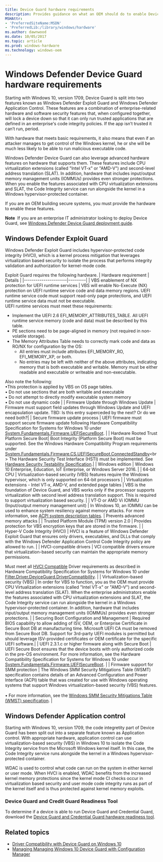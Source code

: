```yaml
---
title: Device Guard hardware requirements
description: Provides guidance on what an OEM should do to enable Device Guard
MSHAttr:
- 'PreferredSiteName:MSDN'
- 'PreferredLib:/library/windows/hardware'
ms.author: dawnwood
ms.date: 10/05/2017
ms.topic: article
ms.prod: windows-hardware
ms.technology: windows-oem
---
```


# Windows Defender Device Guard hardware requirements
Starting with Windows 10, version 1709, Device Guard is split into two features known as Windows Defender Exploit Guard and Windows Defender Application Control. These features are a combination of enterprise-related hardware and software security features that, when configured together, will lock a device down so that it can only run trusted applications that are defined in an enterprise's code integrity policies. If the app isn’t trusted it can’t run, period. 

With hardware that meets basic requirements, it also means that even if an attacker manages to get control of the Windows kernel, he or she will be much less likely to be able to run malicious executable code. 

Windows Defender Device Guard can also leverage advanced hardware features on hardware that supports them. These features include CPU virtualization extensions (called "Intel VT-x" or "AMD-V") and second-level address translation (SLAT). In addition, hardware that includes input/output memory management units (IOMMUs) provides even stronger protections. When you enable the features associated with CPU virtualization extensions and SLAT, the Code Integrity service can run alongside the kernel in a Windows hypervisor-protected container. 

If you are an OEM building secure systems, you must provide the hardware to enable these features.

**Note**  If you are an enterprise IT administrator looking to deploy Device Guard, see [Windows Defender Device Guard deployment guide](https://docs.microsoft.com/en-us/windows/device-security/device-guard/device-guard-deployment-guide).

## Windows Defender Exploit Guard

Windows Defender Exploit Guard includes hypervisor-protected code integrity (HVCI), which is a kernel process mitigation that leverages virtualization based security to isolate the process that performs integrity validation and authorization for kernel-mode code. 

Exploit Guard requires the following hardware. 
| Hardware requirement | Details |
|----------------------|---------|
| VBS enablement of NX protection for UEFI runtime services | VBS will enable No-Execute (NX) protection on UEFI runtime service code and data memory regions. UEFI runtime service code must support read-only page protections, and UEFI runtime service data must not be executable.<br>UEFI runtime services must meet these requirements:<ul><li>Implement the UEFI 2.6 EFI_MEMORY_ATTRIBUTES_TABLE. All UEFI runtime service memory (code and data) must be described by this table.</li><li>PE sections need to be page-aligned in memory (not required in non-volatile storage).<li>The Memory Attributes Table needs to correctly mark code and data as RO/NX for configuration by the OS: <ul><li>All entries must include attributes EFI_MEMORY_RO, EFI_MEMORY_XP, or both.</li><li>No entries may be left with neither of the above attributes, indicating memory that is both executable and writable. Memory must be either readable and executable or writeable and non-executable.</li></ul></li></ul></ul><p>Also note the following:<br>•This protection is applied by VBS on OS page tables.<br>• Do not use sections that are both writable and executable<br>• Do not attempt to directly modify executable system memory<br>• Do not use dynamic code</li></ul> | 
| Firmware Update through Windows Update | Firmware must support field updates through Windows Update and UEFI encapsulation update. TBD: Is this entry superceded by the next? Or do we need both?|
| Secure firmware update process | UEFI firmware must support secure firmware update following Hardware Compatibility Specification for Systems for Windows 10 under [System.Fundamentals.Firmware.UEFISecureBoot](https://msdn.microsoft.com/en-us/library/windows/hardware/dn932805.aspx#systemfundamentalsfirmwareuefisecureboot). |
| Hardware Rooted Trust Platform Secure Boot| Boot Integrity (Platform Secure Boot) must be supported. See the Windows Hardware Compatibility Program requirements under [System.Fundamentals.Firmware.CS.UEFISecureBoot.ConnectedStandby](https://msdn.microsoft.com/library/windows/hardware/dn932807(v=vs.85).aspx#system_fundamentals_firmware_cs_uefisecureboot_connectedstandby)<br> The Hardware Security Test Interface (HSTI) must be implemented. See [Hardware Security Testability Specification](https://msdn.microsoft.com/en-us/library/windows/hardware/mt712332(v=vs.85).aspx).|
| Windows edition | Windows 10 Enterprise, Education, IoT Enterprise, or Windows Server 2016. | 
| 64-bit CPU | Virtualization-based security (VBS) features require the Windows hypervisor, which is only supported on 64-bit processors |
| Virtualization extensions - Intel VT-x, AMD-V, and extended page tables | VBS is the foundation of Device Guard, and VBS works only if the processor supports virtualization with second level address translation support. This is required to support virtualization based security. |
| VT-D or AMD Vi IOMMU (Input/output memory management unit) | In Windows 10, an IOMMU can be used to enhance system resiliency against memory attacks. For more information, see [ACPI system description tables](https://msdn.microsoft.com/windows/hardware/drivers/bringup/acpi-system-description-tables). | Prevents advanced memory attacks | 
| Trusted Platform Module (TPM) version 2.0 | Provides protection for VBS encryption keys that are stored in the firmware. |
| Hyper-V Code Integrity (HVCI) | HVCI is a feature of Windows Defender Exploit Guard that ensures only drivers, executables, and DLLs that comply with the Windows Defender Application Control Code Integrity policy are allowed to run. |
| HVCI-compatible drivers | VCI compatible drivers ensure that virtualization-based security can maintain the appropriate memory permissions. <p>Must meet all [HVCI Compatible](http://go.microsoft.com/fwlink/p/?LinkId=627463) Driver requirements as described in Hardware Compatibility Specification for Systems for Windows 10 under [Filter.Driver.DeviceGuard.DriverCompatibility](https://msdn.microsoft.com/en-us/library/windows/hardware/mt589732.aspx#filterdriverdeviceguarddrivercompatibility). |
| Virtualization-based security (VBS) | In order for VBS to function, you as the OEM must provide CPU Virtualization extensions (called "Intel VT-x" or "AMD-V") and second-level address translation (SLAT). When the enterprise administrators enable the features associated with CPU virtualization extensions and SLAT, the Code Integrity service can run alongside the kernel in a Windows hypervisor-protected container. In addition, hardware that includes input/output memory management units (IOMMUs) provides even stronger protections. |
| Securing Boot Configuration and Management | Required BIOS capability to allow adding of ISV, OEM, or Enterprise Certificate in Secure Boot DB at manufacturing time. Microsoft UEFI CA must be removed from Secure Boot DB. Support for 3rd-party UEFI modules is permitted but should leverage ISV-provided certificates or OEM certificate for the specific UEFI software.|
| UEFI 2.3.1.c or higher firmware along with Secure Boot | UEFI Secure Boot ensures that the device boots with only authorized code in the pre-OS environment. For more information, see the Hardware Compatibility Specification for Systems for Windows 10 under [System.Fundamentals.Firmware.UEFISecureBoot](https://msdn.microsoft.com/en-us/library/windows/hardware/dn932805.aspx#systemfundamentalsfirmwareuefisecureboot). |
| Firmware support for SMM protection | The Windows SMM Security Mitigations Table (WSMT) specification contains details of an Advanced Configuration and Power Interface (ACPI) table that was created for use with Windows operating systems that support Windows virtualization-based security (VBS) features.<br><br>• For more information, see the [Windows SMM Security Mitigations Table (WMST) specification](https://msdn.microsoft.com/en-us/library/windows/hardware/dn614617.aspx). |


## Windows Defender Application control

Starting with Windows 10, version 1709, the code integretity part of Device Guard has been split out into a separate feature known as Application control. 
With appropriate hardware, application control can use virtualization-based security (VBS) in Windows 10 to isolate the Code Integrity service from the Microsoft Windows kernel itself. In this case, the Code Integrity service runs alongside the kernel in a Windows hypervisor-protected container.
  
 WDAC is used to control what code can run on the system in either kernel or user mode. When HVCI is enabled, WDAC benefits from the increased kernel memory protections since the kernel mode CI checks occur in virtualization based security and user mode code integrity runs as part of the kernel itself and is thus protected against kernel memory exploits.

### Device Guard and Credit Guard Readiness Tool

To determine if a device is able to run Device Guard and Credential Guard, download the [Device Guard and Credential Guard hardware readiness tool](https://www.microsoft.com/en-us/download/details.aspx?id=53337).

## Related topics
- [Driver Compatibility with Device Guard on Windows 10](https://blogs.msdn.microsoft.com/windows_hardware_certification/2015/05/22/driver-compatibility-with-device-guard-in-windows-10)
- [Managing Managing Windows 10 Device Guard with Configuration Manager](https://blogs.technet.microsoft.com/enterprisemobility/2015/10/30/managing-windows-10-device-guard-with-configuration-manager/)



